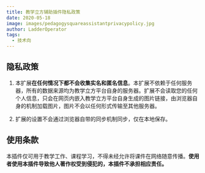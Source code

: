 ```yaml
---
title: 教学立方辅助插件隐私政策
date: 2020-05-18
image: images/pedagogysquareassistantprivacypolicy.jpg
author: LadderOperator
tags:
  - 技术向
---
```

## 隐私政策



1.  本扩展**在任何情况下都不会收集实名和匿名信息**。本扩展不依赖于任何服务器，所有的数据来源均为教学立方平台自身的服务器。扩展不会读取您的任何个人信息，只会在网页内嵌入教学立方平台自身生成的图片链接，由浏览器自身的机制加载图片，图片不会以任何形式传输至其他服务器。



2.  扩展的设置不会通过浏览器自带的同步机制同步，仅在本地保存。



## 使用条款



本插件仅可用于教学工作、课程学习，不得未经允许将课件在网络随意传播。**使用者使用本插件导致他人著作权受到侵犯的，本插件不承担相应责任。**

